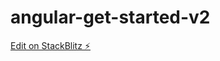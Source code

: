 # angular-get-started-v2

[Edit on StackBlitz ⚡️](https://stackblitz.com/edit/angular-mquq9h-m3bmhb)